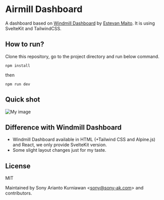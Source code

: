 # Airmill Dashboard

A dashboard based on [Windmill Dashboard](https://github.com/estevanmaito/windmill-dashboard) by [Estevan Maito](https://github.com/estevanmaito). It is using SvelteKit and TailwindCSS.

## How to run?

Clone this repository, go to the project directory and run below command.

```
npm install
```

then

```
npm run dev
```

## Quick shot

![My image](https://raw.githubusercontent.com/sonyarianto/airmill-dashboard/main/airmill_dashboard-0.1.0.png?9832732)

## Difference with Windmill Dashboard

- Windmill Dashboard available in HTML (+Tailwind CSS and Alpine.js) and React, we only provide SvelteKit version.
- Some slight layout changes just for my taste.

## License

MIT

Maintained by Sony Arianto Kurniawan <<sony@sony-ak.com>> and contributors.
